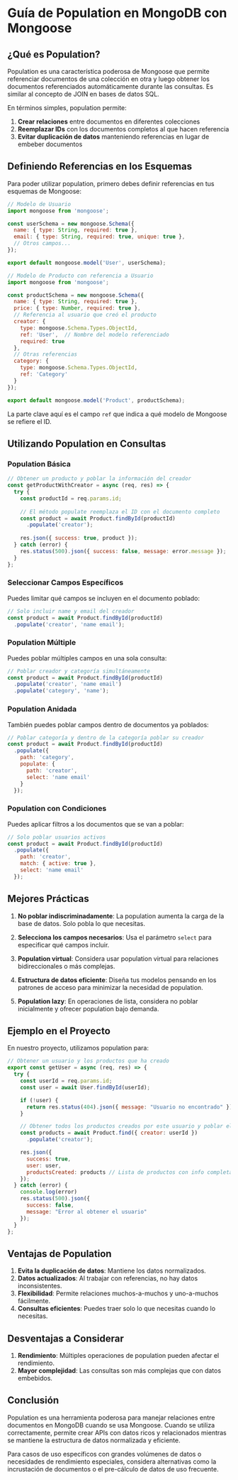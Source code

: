 # Guía de Population en MongoDB con Mongoose

## ¿Qué es Population?

Population es una característica poderosa de Mongoose que permite referenciar documentos de una colección en otra y luego obtener los documentos referenciados automáticamente durante las consultas. Es similar al concepto de JOIN en bases de datos SQL.

En términos simples, population permite:
1. **Crear relaciones** entre documentos en diferentes colecciones
2. **Reemplazar IDs** con los documentos completos al que hacen referencia
3. **Evitar duplicación de datos** manteniendo referencias en lugar de embeber documentos

## Definiendo Referencias en los Esquemas

Para poder utilizar population, primero debes definir referencias en tus esquemas de Mongoose:

```javascript
// Modelo de Usuario
import mongoose from 'mongoose';

const userSchema = new mongoose.Schema({
  name: { type: String, required: true },
  email: { type: String, required: true, unique: true },
  // Otros campos...
});

export default mongoose.model('User', userSchema);

// Modelo de Producto con referencia a Usuario
import mongoose from 'mongoose';

const productSchema = new mongoose.Schema({
  name: { type: String, required: true },
  price: { type: Number, required: true },
  // Referencia al usuario que creó el producto
  creator: { 
    type: mongoose.Schema.Types.ObjectId, 
    ref: 'User',  // Nombre del modelo referenciado
    required: true 
  },
  // Otras referencias
  category: {
    type: mongoose.Schema.Types.ObjectId,
    ref: 'Category'
  }
});

export default mongoose.model('Product', productSchema);
```

La parte clave aquí es el campo `ref` que indica a qué modelo de Mongoose se refiere el ID.

## Utilizando Population en Consultas

### Population Básica

```javascript
// Obtener un producto y poblar la información del creador
const getProductWithCreator = async (req, res) => {
  try {
    const productId = req.params.id;
    
    // El método populate reemplaza el ID con el documento completo
    const product = await Product.findById(productId)
      .populate('creator');
      
    res.json({ success: true, product });
  } catch (error) {
    res.status(500).json({ success: false, message: error.message });
  }
};
```

### Seleccionar Campos Específicos

Puedes limitar qué campos se incluyen en el documento poblado:

```javascript
// Solo incluir name y email del creador
const product = await Product.findById(productId)
  .populate('creator', 'name email');
```

### Population Múltiple

Puedes poblar múltiples campos en una sola consulta:

```javascript
// Poblar creador y categoría simultáneamente
const product = await Product.findById(productId)
  .populate('creator', 'name email')
  .populate('category', 'name');
```

### Population Anidada

También puedes poblar campos dentro de documentos ya poblados:

```javascript
// Poblar categoría y dentro de la categoría poblar su creador
const product = await Product.findById(productId)
  .populate({
    path: 'category',
    populate: {
      path: 'creator',
      select: 'name email'
    }
  });
```

### Population con Condiciones

Puedes aplicar filtros a los documentos que se van a poblar:

```javascript
// Solo poblar usuarios activos
const product = await Product.findById(productId)
  .populate({
    path: 'creator',
    match: { active: true },
    select: 'name email'
  });
```

## Mejores Prácticas

1. **No poblar indiscriminadamente**: La population aumenta la carga de la base de datos. Solo pobla lo que necesitas.

2. **Selecciona los campos necesarios**: Usa el parámetro `select` para especificar qué campos incluir.

3. **Population virtual**: Considera usar population virtual para relaciones bidireccionales o más complejas.

4. **Estructura de datos eficiente**: Diseña tus modelos pensando en los patrones de acceso para minimizar la necesidad de population.

5. **Population lazy**: En operaciones de lista, considera no poblar inicialmente y ofrecer population bajo demanda.

## Ejemplo en el Proyecto

En nuestro proyecto, utilizamos population para:

```javascript
// Obtener un usuario y los productos que ha creado
export const getUser = async (req, res) => {
  try {
    const userId = req.params.id;
    const user = await User.findById(userId);

    if (!user) {
      return res.status(404).json({ message: "Usuario no encontrado" });
    }

    // Obtener todos los productos creados por este usuario y poblar el campo creator
    const products = await Product.find({ creator: userId })
      .populate('creator');

    res.json({
      success: true,
      user: user,
      productsCreated: products // Lista de productos con info completa del creador
    });
  } catch (error) {
    console.log(error)
    res.status(500).json({
      success: false,
      message: "Error al obtener el usuario"
    });
  }
};
```

## Ventajas de Population

1. **Evita la duplicación de datos**: Mantiene los datos normalizados.
2. **Datos actualizados**: Al trabajar con referencias, no hay datos inconsistentes.
3. **Flexibilidad**: Permite relaciones muchos-a-muchos y uno-a-muchos fácilmente.
4. **Consultas eficientes**: Puedes traer solo lo que necesitas cuando lo necesitas.

## Desventajas a Considerar

1. **Rendimiento**: Múltiples operaciones de population pueden afectar el rendimiento.
2. **Mayor complejidad**: Las consultas son más complejas que con datos embebidos.

## Conclusión

Population es una herramienta poderosa para manejar relaciones entre documentos en MongoDB cuando se usa Mongoose. Cuando se utiliza correctamente, permite crear APIs con datos ricos y relacionados mientras se mantiene la estructura de datos normalizada y eficiente.

Para casos de uso específicos con grandes volúmenes de datos o necesidades de rendimiento especiales, considera alternativas como la incrustación de documentos o el pre-cálculo de datos de uso frecuente.
